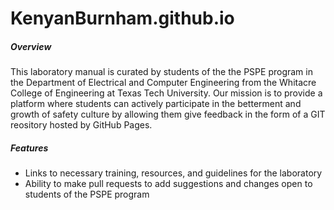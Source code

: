 # KenyanBurnham.github.io

##### Overview
This laboratory manual is curated by students of the the PSPE program in the Department of Electrical and Computer Engineering from the Whitacre College of Engineering at Texas Tech University. 
Our mission is to provide a platform where students can actively participate in the betterment and growth of safety culture by allowing them give feedback in the form of a GIT reository hosted by GitHub Pages.

##### Features
- Links to necessary training, resources, and guidelines for the laboratory
- Ability to make pull requests to add suggestions and changes open to students of the PSPE program

